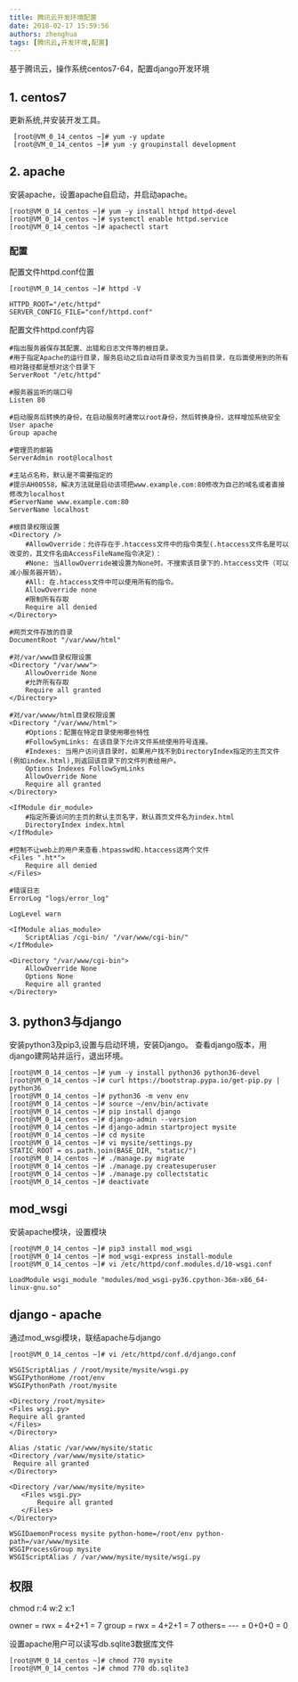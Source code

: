 ```yaml
---
title: 腾讯云开发环境配置
date: 2018-02-17 15:59:56
authors: zhenghua
tags: [腾讯云,开发环境,配置]
---
```


基于腾讯云，操作系统centos7-64，配置django开发环境

## 1. centos7

更新系统,并安装开发工具。

```shell
 [root@VM_0_14_centos ~]# yum -y update
 [root@VM_0_14_centos ~]# yum -y groupinstall development
```
<!--truncate-->
## 2. apache

安装apache，设置apache自启动，并启动apache。

```shell
[root@VM_0_14_centos ~]# yum -y install httpd httpd-devel
[root@VM_0_14_centos ~]# systemctl enable httpd.service
[root@VM_0_14_centos ~]# apachectl start
```

### 配置

配置文件httpd.conf位置

```shell
[root@VM_0_14_centos ~]# httpd -V
```

```yum
HTTPD_ROOT="/etc/httpd"
SERVER_CONFIG_FILE="conf/httpd.conf"
```

配置文件httpd.conf内容

```yum
#指出服务器保存其配置、出错和日志文件等的根目录。
#用于指定Apache的运行目录，服务启动之后自动将目录改变为当前目录，在后面使用到的所有相对路径都是想对这个目录下
ServerRoot "/etc/httpd"

#服务器监听的端口号
Listen 80

#启动服务后转换的身份，在启动服务时通常以root身份，然后转换身份，这样增加系统安全
User apache
Group apache

#管理员的邮箱
ServerAdmin root@localhost

#主站点名称，默认是不需要指定的
#提示AH00558，解决方法就是启动该项把www.example.com:80修改为自己的域名或者直接修改为localhost
#ServerName www.example.com:80
ServerName localhost

#根目录权限设置
<Directory />
    #AllowOverride：允许存在于.htaccess文件中的指令类型(.htaccess文件名是可以改变的，其文件名由AccessFileName指令决定)：
    #None: 当AllowOverride被设置为None时。不搜索该目录下的.htaccess文件（可以减小服务器开销）。
    #All: 在.htaccess文件中可以使用所有的指令。
    AllowOverride none
    #限制所有存取
    Require all denied
</Directory>

#网页文件存放的目录
DocumentRoot "/var/www/html"

#对/var/www目录权限设置
<Directory "/var/www">
    AllowOverride None
    #允許所有存取
    Require all granted
</Directory>

#对/var/wwww/html目录权限设置
<Directory "/var/www/html">
    #Options：配置在特定目录使用哪些特性
    #FollowSymLinks: 在该目录下允许文件系统使用符号连接。
    #Indexes: 当用户访问该目录时，如果用户找不到DirectoryIndex指定的主页文件(例如index.html),则返回该目录下的文件列表给用户。
    Options Indexes FollowSymLinks
    AllowOverride None
    Require all granted
</Directory>

<IfModule dir_module>
    #指定所要访问的主页的默认主页名字，默认首页文件名为index.html
    DirectoryIndex index.html
</IfModule>

#控制不让web上的用户来查看.htpasswd和.htaccess这两个文件
<Files ".ht*">
    Require all denied
</Files>

#错误日志
ErrorLog "logs/error_log"

LogLevel warn

<IfModule alias_module>
    ScriptAlias /cgi-bin/ "/var/www/cgi-bin/"
</IfModule>

<Directory "/var/www/cgi-bin">
    AllowOverride None
    Options None
    Require all granted
</Directory>
```

## 3. python3与django

安装python3及pip3,设置与启动环境，安装Django。
查看django版本，用django建网站并运行，退出环境。

```shell
[root@VM_0_14_centos ~]# yum -y install python36 python36-devel
[root@VM_0_14_centos ~]# curl https://bootstrap.pypa.io/get-pip.py | python36
[root@VM_0_14_centos ~]# python36 -m venv env
[root@VM_0_14_centos ~]# source ~/env/bin/activate
[root@VM_0_14_centos ~]# pip install django
[root@VM_0_14_centos ~]# django-admin --version
[root@VM_0_14_centos ~]# django-admin startproject mysite
[root@VM_0_14_centos ~]# cd mysite
[root@VM_0_14_centos ~]# vi mysite/settings.py
STATIC_ROOT = os.path.join(BASE_DIR, "static/")
[root@VM_0_14_centos ~]# ./manage.py migrate
[root@VM_0_14_centos ~]# ./manage.py createsuperuser
[root@VM_0_14_centos ~]# ./manage.py collectstatic
[root@VM_0_14_centos ~]# deactivate
```

## mod_wsgi

安装apache模块，设置模块

```shell
[root@VM_0_14_centos ~]# pip3 install mod_wsgi
[root@VM_0_14_centos ~]# mod_wsgi-express install-module
[root@VM_0_14_centos ~]# vi /etc/httpd/conf.modules.d/10-wsgi.conf
```

```yum
LoadModule wsgi_module "modules/mod_wsgi-py36.cpython-36m-x86_64-linux-gnu.so"
```

## django - apache

通过mod_wsgi模块，联结apache与django

```shell
[root@VM_0_14_centos ~]# vi /etc/httpd/conf.d/django.conf
```

```yum
WSGIScriptAlias / /root/mysite/mysite/wsgi.py
WSGIPythonHome /root/env
WSGIPythonPath /root/mysite

<Directory /root/mysite>
<Files wsgi.py>
Require all granted
</Files>
</Directory>
```

```yum
Alias /static /var/www/mysite/static
<Directory /var/www/mysite/static>
 Require all granted
</Directory>

<Directory /var/www/mysite/mysite>
   <Files wsgi.py>
       Require all granted
   </Files>
</Directory>

WSGIDaemonProcess mysite python-home=/root/env python-path=/var/www/mysite
WSGIProcessGroup mysite
WSGIScriptAlias / /var/www/mysite/mysite/wsgi.py
```

## 权限

chmod r:4 w:2 x:1

owner = rwx = 4+2+1 = 7
group = rwx = 4+2+1 = 7
others= --- = 0+0+0 = 0

设置apache用户可以读写db.sqlite3数据库文件

```shell
[root@VM_0_14_centos ~]# chmod 770 mysite
[root@VM_0_14_centos ~]# chmod 770 db.sqlite3
```

